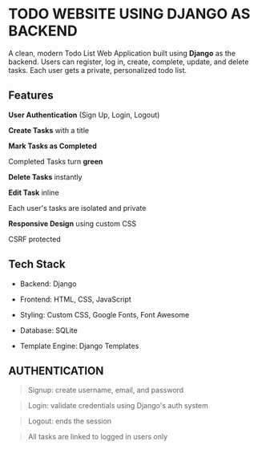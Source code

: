 # TODO WEBSITE USING DJANGO AS BACKEND 

A clean, modern Todo List Web Application built using **Django** as the backend. Users can register, log in, create, complete, update, and delete tasks. Each user gets a private, personalized todo list.


##  Features

**User Authentication** (Sign Up, Login, Logout)

**Create Tasks** with a title

**Mark Tasks as Completed**

Completed Tasks turn **green**

**Delete Tasks** instantly

**Edit Task** inline

Each user's tasks are isolated and private

**Responsive Design** using custom CSS

CSRF protected


## Tech Stack

- Backend: Django

- Frontend: HTML, CSS, JavaScript

- Styling: Custom CSS, Google Fonts, Font Awesome

- Database: SQLite 

- Template Engine: Django Templates


## AUTHENTICATION

>Signup: create username, email, and password

>Login: validate credentials using Django's auth system

>Logout: ends the session

>All tasks are linked to logged in users only





